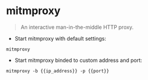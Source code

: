 # mitmproxy

> An interactive man-in-the-middle HTTP proxy.

- Start mitmproxy with default settings:

`mitmproxy`

- Start mitmproxy binded to custom address and port:

`mitmproxy -b {{ip_address}} -p {{port}}`
